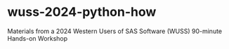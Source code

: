# wuss-2024-python-how
Materials from a 2024 Western Users of SAS Software (WUSS) 90-minute Hands-on Workshop
